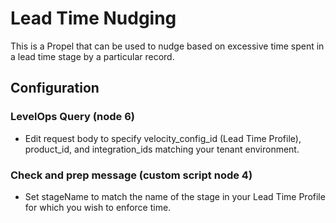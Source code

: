 # Lead Time Nudging
This is a Propel that can be used to nudge based on excessive time spent in a lead time stage by a particular record.

## Configuration
### LevelOps Query (node 6)
* Edit request body to specify velocity_config_id (Lead Time Profile), product_id, and integration_ids matching your tenant environment.

### Check and prep message (custom script node 4)
* Set stageName to match the name of the stage in your Lead Time Profile for which you wish to enforce time.
